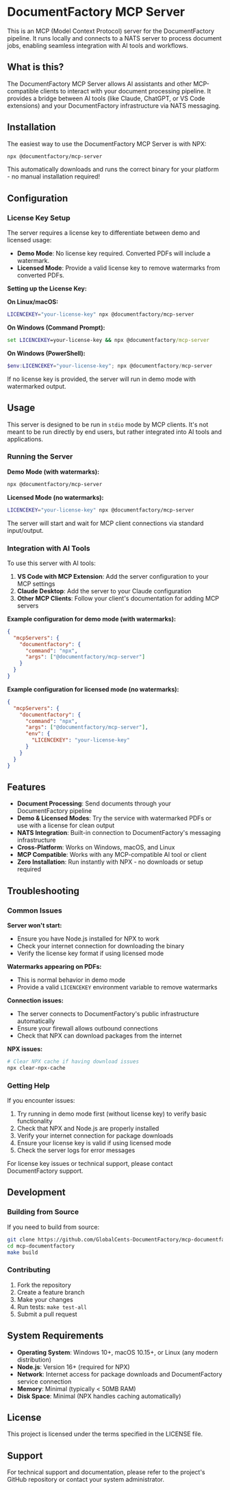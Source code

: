 # DocumentFactory MCP Server

This is an MCP (Model Context Protocol) server for the DocumentFactory pipeline. It runs locally and connects to a NATS server to process document jobs, enabling seamless integration with AI tools and workflows.

## What is this?

The DocumentFactory MCP Server allows AI assistants and other MCP-compatible clients to interact with your document processing pipeline. It provides a bridge between AI tools (like Claude, ChatGPT, or VS Code extensions) and your DocumentFactory infrastructure via NATS messaging.

## Installation

The easiest way to use the DocumentFactory MCP Server is with NPX:

```bash
npx @documentfactory/mcp-server
```

This automatically downloads and runs the correct binary for your platform - no manual installation required!

## Configuration

### License Key Setup

The server requires a license key to differentiate between demo and licensed usage:

- **Demo Mode**: No license key required. Converted PDFs will include a watermark.
- **Licensed Mode**: Provide a valid license key to remove watermarks from converted PDFs.

**Setting up the License Key:**

**On Linux/macOS:**
```bash
LICENCEKEY="your-license-key" npx @documentfactory/mcp-server
```

**On Windows (Command Prompt):**
```cmd
set LICENCEKEY=your-license-key && npx @documentfactory/mcp-server
```

**On Windows (PowerShell):**
```powershell
$env:LICENCEKEY="your-license-key"; npx @documentfactory/mcp-server
```

If no license key is provided, the server will run in demo mode with watermarked output.

## Usage

This server is designed to be run in `stdio` mode by MCP clients. It's not meant to be run directly by end users, but rather integrated into AI tools and applications.

### Running the Server

**Demo Mode (with watermarks):**
```bash
npx @documentfactory/mcp-server
```

**Licensed Mode (no watermarks):**
```bash
LICENCEKEY="your-license-key" npx @documentfactory/mcp-server
```

The server will start and wait for MCP client connections via standard input/output.

### Integration with AI Tools

To use this server with AI tools:

1. **VS Code with MCP Extension**: Add the server configuration to your MCP settings
2. **Claude Desktop**: Add the server to your Claude configuration
3. **Other MCP Clients**: Follow your client's documentation for adding MCP servers

**Example configuration for demo mode (with watermarks):**
```json
{
  "mcpServers": {
    "documentfactory": {
      "command": "npx",
      "args": ["@documentfactory/mcp-server"]
    }
  }
}
```

**Example configuration for licensed mode (no watermarks):**
```json
{
  "mcpServers": {
    "documentfactory": {
      "command": "npx",
      "args": ["@documentfactory/mcp-server"],
      "env": {
        "LICENCEKEY": "your-license-key"
      }
    }
  }
}
```

## Features

- **Document Processing**: Send documents through your DocumentFactory pipeline
- **Demo & Licensed Modes**: Try the service with watermarked PDFs or use with a license for clean output
- **NATS Integration**: Built-in connection to DocumentFactory's messaging infrastructure
- **Cross-Platform**: Works on Windows, macOS, and Linux
- **MCP Compatible**: Works with any MCP-compatible AI tool or client
- **Zero Installation**: Run instantly with NPX - no downloads or setup required

## Troubleshooting

### Common Issues

**Server won't start:**
- Ensure you have Node.js installed for NPX to work
- Check your internet connection for downloading the binary
- Verify the license key format if using licensed mode

**Watermarks appearing on PDFs:**
- This is normal behavior in demo mode
- Provide a valid `LICENCEKEY` environment variable to remove watermarks

**Connection issues:**
- The server connects to DocumentFactory's public infrastructure automatically
- Ensure your firewall allows outbound connections
- Check that NPX can download packages from the internet

**NPX issues:**
```bash
# Clear NPX cache if having download issues
npx clear-npx-cache
```

### Getting Help

If you encounter issues:

1. Try running in demo mode first (without license key) to verify basic functionality
2. Check that NPX and Node.js are properly installed
3. Verify your internet connection for package downloads
4. Ensure your license key is valid if using licensed mode
5. Check the server logs for error messages

For license key issues or technical support, please contact DocumentFactory support.

## Development

### Building from Source

If you need to build from source:

```bash
git clone https://github.com/GlobalCents-DocumentFactory/mcp-documentfactory.git
cd mcp-documentfactory
make build
```

### Contributing

1. Fork the repository
2. Create a feature branch
3. Make your changes
4. Run tests: `make test-all`
5. Submit a pull request

## System Requirements

- **Operating System**: Windows 10+, macOS 10.15+, or Linux (any modern distribution)
- **Node.js**: Version 16+ (required for NPX)
- **Network**: Internet access for package downloads and DocumentFactory service connection
- **Memory**: Minimal (typically < 50MB RAM)
- **Disk Space**: Minimal (NPX handles caching automatically)

## License

This project is licensed under the terms specified in the LICENSE file.

## Support

For technical support and documentation, please refer to the project's GitHub repository or contact your system administrator.
